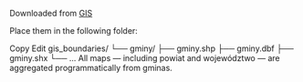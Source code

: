 Downloaded from [GIS](https://gis-support.pl/baza-wiedzy-2/dane-do-pobrania/granice-administracyjne/)

Place them in the following folder:

Copy
Edit
gis_boundaries/
└── gminy/
    ├── gminy.shp
    ├── gminy.dbf
    ├── gminy.shx
    └── ...
All maps — including powiat and województwo — are aggregated programmatically from gminas.